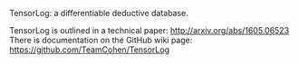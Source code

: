 TensorLog: a differentiable deductive database.


TensorLog is outlined in a technical paper: http://arxiv.org/abs/1605.06523 
There is documentation on the GitHub wiki page: https://github.com/TeamCohen/TensorLog
